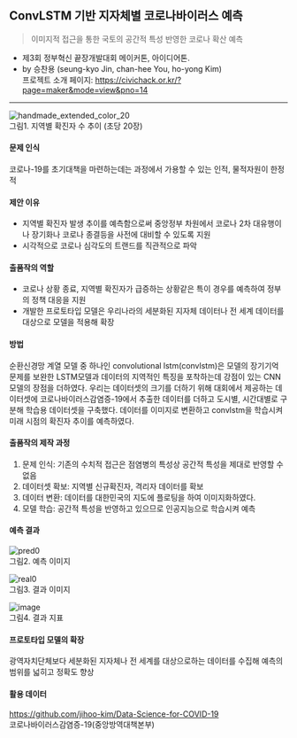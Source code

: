 ## ConvLSTM 기반 지자체별 코로나바이러스 예측
> 이미지적 접근을 통한 국토의 공간적 특성 반영한 코로나 확산 예측 

- 제3회 정부혁신 끝장개발대회 메이커톤, 아이디어톤.
- by 승찬용 (seung-kyo Jin, chan-hee You, ho-yong Kim) <br>
프로젝트 소개 페이지: <https://civichack.or.kr/?page=maker&mode=view&pno=14><br>
---
![handmade_extended_color_20](https://user-images.githubusercontent.com/30429632/88447006-e3629c80-ce69-11ea-9f66-3fc666da54c0.gif) <br>
그림1. 지역별 확진자 수 추이 (초당 20장)


#### 문제 인식 
코로나-19를 초기대책을 마련하는데는 과정에서 가용할 수 있는 인적, 물적자원이 한정적

#### 제안 이유
- 지역별 확진자 발생 추이를 예측함으로써 중앙정부 차원에서 코로나 2차 대유행이나 장기화나 코로나 종결등을 사전에 대비할 수 있도록 지원
-  시각적으로 코로나 심각도의 트랜드를 직관적으로 파악

#### 출품작의 역할
  - 코로나 상황 종료, 지역별 확진자가 급증하는 상황같은 특이 경우를 예측하여 정부의 정책 대응을 지원
  - 개발한 프로토타입 모델은 우리나라의 세분화된 지자체 데이터나 전 세계 데이터를 대상으로 모델을 적용해 확장
  
#### 방법
<p>
순환신경망 계열 모델 중 하나인 convolutional lstm(convlstm)은 모델의 장기기억 문제를 보완한 LSTM모델과 데이터의 지역적인 특징을 포착하는데 강점이 있는 CNN 모델의 장점을 더하였다. 우리는 데이터셋의 크기를 더하기 위해 대회에서 제공하는 데이터셋에 코로나바이러스감염증-19에서 추출한 데이터를 더하고 도시별, 시간대별로 구분해 학습용 데이터셋을 구축했다. 데이터를 이미지로 변환하고 convlstm을 학습시켜 미래 시점의 확진자 추이를 예측하였다.
</p>
  
#### 출품작의 제작 과정
1. 문제 인식: 기존의 수치적 접근은 점염병의 특성상 공간적 특성을 제대로 반영할 수 없음
2. 데이터셋 확보: 지역별 신규확진자, 격리자 데이터를 확보
3. 데이터 변환: 데이터를 대한민국의 지도에 플로팅을 하여 이미지화하였다. 
4. 모델 학습: 공간적 특성을 반영하고 있으므로 인공지능으로 학습시켜 예측

#### 예측 결과
![pred0](https://user-images.githubusercontent.com/30429632/88448392-815d6380-ce78-11ea-8b38-28216d7faf5e.png) <br>
그림2. 예측 이미지 <br>

![real0](https://user-images.githubusercontent.com/30429632/88448414-d13c2a80-ce78-11ea-807e-800ffc46155e.png) <br>
그림3. 결과 이미지 <br>

![image](https://user-images.githubusercontent.com/30429632/88448442-14969900-ce79-11ea-9aa9-262fc66786c6.png) <br>
그림4. 결과 지표 <br>

#### 프로토타입 모델의 확장
광역자치단체보다 세분화된 지자체나 전 세계를 대상으로하는 데이터를 수집해 예측의 범위를 넓히고 정확도 향상 

#### 활용 데이터
<https://github.com/jihoo-kim/Data-Science-for-COVID-19> <br>
코로나바이러스감염증-19(중앙방역대책본부)
